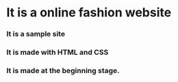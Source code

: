 # It is a online fashion website
### It is a sample site
### It is made with HTML and CSS
### It is made at the beginning stage.